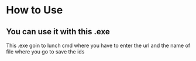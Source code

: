 # How to Use
## You can use it with this .exe
This .exe goin to lunch cmd where you have to enter the url and the name of file where you go to save the ids

